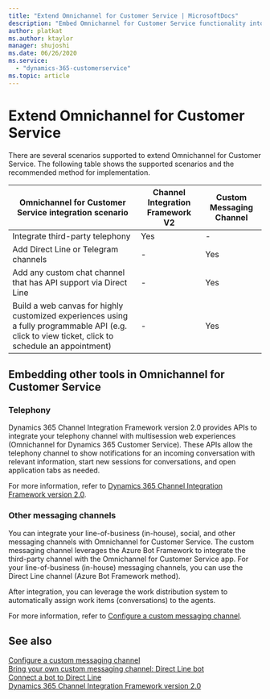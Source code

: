 ```yaml
---
title: "Extend Omnichannel for Customer Service | MicrosoftDocs"
description: "Embed Omnichannel for Customer Service functionality into your website or app, or bring functionality from other apps into Omnichannel for Customer Service."
author: platkat
ms.author: ktaylor
manager: shujoshi
ms.date: 06/26/2020
ms.service: 
  - "dynamics-365-customerservice"
ms.topic: article
---
```


# Extend Omnichannel for Customer Service

<!--You can extend Omnichannel for Customer Service to either embed Omnichannel for Customer Service functionality into your own websites or bring functionality from other applications into Omnichannel for Customer Service.--> There are several scenarios supported to extend Omnichannel for Customer Service. The following table shows the supported scenarios and the recommended method for implementation.  
<p>

| Omnichannel for Customer Service integration scenario | Channel Integration Framework V2 | Custom Messaging Channel  | 
|---------------------------------------------------------------------|------------|------------|
| Integrate third-party telephony          | Yes           | - |
| Add Direct Line or Telegram channels  | - | Yes |
| Add any custom chat channel that has API support via Direct Line  | - | Yes |
| Build a web canvas for highly customized experiences using a fully programmable API (e.g. click to view ticket, click to schedule an appointment) | - | Yes |

<!--## Embedding Omnichannel functionality in your applications-->

<!--### Out of the box chat widget
This is the iframe embedded live chat widget that provides basic customizations in the Omnichannel Administration app and embed in your web portal.-->

<!--### Customized chat widget
You can customize the look and feel of your chat widget using the react native SDK for Omnichannel. (https://react-native.org/)-->

## Embedding other tools in Omnichannel for Customer Service

### Telephony 

Dynamics 365 Channel Integration Framework version 2.0 provides APIs to integrate your telephony channel with multisession web experiences (Omnichannel for Dynamics 365 Customer Service). These APIs allow the telephony channel to show notifications for an incoming conversation with relevant information, start new sessions for conversations, and open application tabs as needed.

For more information, refer to [Dynamics 365 Channel Integration Framework version 2.0](https://docs.microsoft.com/dynamics365/customer-service/channel-integration-framework/v2/overview-channel-integration-framework). 

### Other messaging channels

You can integrate your line-of-business (in-house), social, and other messaging channels with Omnichannel for Customer Service. The custom messaging channel leverages the Azure Bot Framework to integrate the third-party channel with the Omnichannel for Customer Service app. For your line-of-business (in-house) messaging channels, you can use the Direct Line channel (Azure Bot Framework method). 

After integration, you can leverage the work distribution system to automatically assign work items (conversations) to the agents.

For more information, refer to [Configure a custom messaging channel](../administrator/configure-custom-channel.md).


## See also 

[Configure a custom messaging channel](../administrator/configure-custom-channel.md)<br />
[Bring your own custom messaging channel: Direct Line bot](../developer/how-to/bring-your-own-channel.md)<br />
[Connect a bot to Direct Line](https://docs.microsoft.com/azure/bot-service/bot-service-channel-connect-directline)<br />
[Dynamics 365 Channel Integration Framework version 2.0](https://docs.microsoft.com/dynamics365/customer-service/channel-integration-framework/v2/overview-channel-integration-framework)
